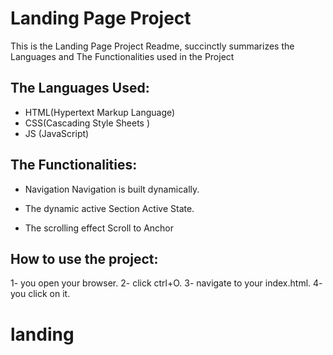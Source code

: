 # Landing Page Project

This is the Landing Page Project Readme, succinctly summarizes the Languages and The Functionalities used in the Project

## The Languages Used:

- HTML(Hypertext Markup Language)
- CSS(Cascading Style Sheets )
- JS (JavaScript)

## The Functionalities:

- Navigation
  Navigation is built dynamically.

- The dynamic active
  Section Active State.

- The scrolling effect
  Scroll to Anchor

## How to use the project:

1- you open your browser.
2- click ctrl+O.
3- navigate to your index.html.
4- you click on it.
# landing
